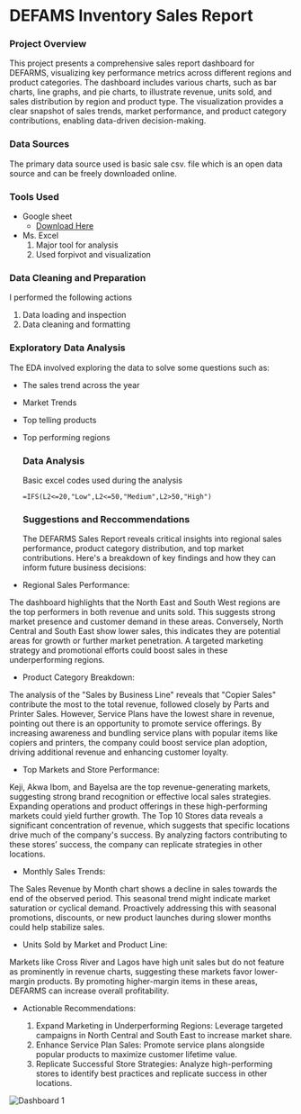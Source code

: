 # DEFAMS Inventory Sales Report

### Project Overview
This project presents a comprehensive sales report dashboard for DEFARMS, visualizing key performance metrics across different regions and product categories. The dashboard includes various charts, such as bar charts, line graphs, and pie charts, to illustrate revenue, units sold, and sales distribution by region and product type. The visualization provides a clear snapshot of sales trends, market performance, and product category contributions, enabling data-driven decision-making.

### Data Sources
The primary data source used is basic sale csv. file which is an open data  source and can be freely downloaded online.

### Tools Used
- Google sheet
  - [Download Here](https://docs.google.com/spreadsheets/d/1gyl3BSr8Nji33af4GjmPXmnbbJDpn2HLbBYcMHiZzhA/edit?gid=588186137#gid=588186137)
- Ms. Excel
  1. Major tool for analysis
  2. Used forpivot and visualization

### Data Cleaning and Preparation
I performed the following actions
  1. Data loading and inspection
  2. Data cleaning and formatting

### Exploratory Data Analysis
The EDA involved exploring the data to solve some questions such as:
- The sales trend across the year
- Market Trends
- Top telling products
- Top performing regions

  ### Data Analysis

  Basic excel codes used during the analysis
  ```
  =IFS(L2<=20,"Low",L2<=50,"Medium",L2>50,"High")
  ```

  ### Suggestions and Reccommendations
  The DEFARMS Sales Report reveals critical insights into regional sales performance, product category distribution, and top market contributions. Here's a breakdown of key findings and how they can inform future business decisions:
  
- Regional Sales Performance:

The dashboard highlights that the North East and South West regions are the top performers in both revenue and units sold. This suggests strong market presence and customer demand in these areas.
Conversely, North Central and South East show lower sales, this indicates they are potential areas for growth or further market penetration. A targeted marketing strategy and promotional efforts could boost sales in these underperforming regions.

- Product Category Breakdown:

The analysis of the "Sales by Business Line" reveals that "Copier Sales" contribute the most to the total revenue, followed closely by Parts and Printer Sales. However, Service Plans have the lowest share in revenue, pointing out there is an opportunity to promote service offerings.
By increasing awareness and bundling service plans with popular items like copiers and printers, the company could boost service plan adoption, driving additional revenue and enhancing customer loyalty.

- Top Markets and Store Performance:

Keji, Akwa Ibom, and Bayelsa are the top revenue-generating markets, suggesting strong brand recognition or effective local sales strategies. Expanding operations and product offerings in these high-performing markets could yield further growth.
The Top 10 Stores data reveals a significant concentration of revenue, which suggests that specific locations drive much of the company's success. By analyzing factors contributing to these stores’ success, the company can replicate strategies in other locations.

- Monthly Sales Trends:

The Sales Revenue by Month chart shows a decline in sales towards the end of the observed period. This seasonal trend might indicate market saturation or cyclical demand. Proactively addressing this with seasonal promotions, discounts, or new product launches during slower months could help stabilize sales.

- Units Sold by Market and Product Line:

Markets like Cross River and Lagos have high unit sales but do not feature as prominently in revenue charts, suggesting these markets favor lower-margin products. By promoting higher-margin items in these areas, DEFARMS can increase overall profitability.

- Actionable Recommendations:

  1. Expand Marketing in Underperforming Regions: Leverage targeted campaigns in North Central and South East to increase market share.
  2. Enhance Service Plan Sales: Promote service plans alongside popular products to maximize customer lifetime value.
  3. Replicate Successful Store Strategies: Analyze high-performing stores to identify best practices and replicate success in other locations.


![Dashboard 1](https://github.com/user-attachments/assets/f0d09ab8-c446-482c-981a-90f418aefd2f)

